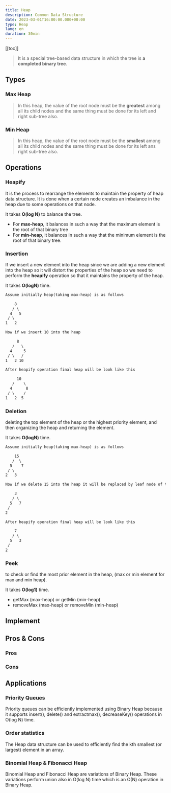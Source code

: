 ```yaml
---
title: Heap
description: Common Data Structure
date: 2023-03-01T16:00:00.000+00:00
type: Heap
lang: en
duration: 30min
---
```


[[toc]]

> It is a special tree-based data structure in which the tree is **a completed binary tree**.

## Types

### Max Heap

> In this heap, the value of the root node must be the **greatest** among all its child nodes and the same thing must be done for its left and right sub-tree also.

### Min Heap

> In this heap, the value of the root node must be the **smallest** among all its child nodes and the same thing must be done for its left ans right sub-tree also.

## Operations

### **Heapify**

It is the process to rearrange the elements to maintain the property of heap data structure. It is done when a certain node creates an imbalance in the heap due to some operations on that node.

It takes **O(log N)** to balance the tree.

- For **max-heap**, it balances in such a way that the maximum element is the root of that binary tree
- For **min-heap**, it balances in such a way that the minimum element is the root of that binary tree.

### Insertion

If we insert a new element into the heap since we are adding a new element into the heap so it will distort the properties of the heap so we need to perform the **heapify** operation so that it maintains the property of the heap.

It takes **O(logN)** time.

```txt
Assume initially heap(taking max-heap) is as follows

    8
   / \
  4   5
 / \
1   2

Now if we insert 10 into the heap

     8
   /   \
  4     5
 / \   /
1   2 10

After heapify operation final heap will be look like this

     10
   /    \
  4      8
 / \    /
1   2  5
```

### Deletion

deleting the top element of the heap or the highest priority element, and then organizing the heap and returning the element.

It takes **O(logN)** time.

```txt
Assume initially heap(taking max-heap) is as follows

    15
   /  \
  5    7
 / \
2   3

Now if we delete 15 into the heap it will be replaced by leaf node of the tree for temporary.

    3
   / \
  5   7
 /
2

After heapify operation final heap will be look like this

    7
   / \
  5   3
 /
2
```

### Peek

to check or find the most prior element in the heap, (max or min element for max and min heap).

It takes **O(log1)** time.

- getMax (max-heap) or getMin (min-heap)
- removeMax (max-heap) or removeMin (min-heap)

## Implement

## Pros & Cons

### Pros

### Cons

## Applications

### Priority Queues

Priority queues can be efficiently implemented using Binary Heap because it supports insert(), delete() and extractmax(), decreaseKey() operations in O(log N) time.

### Order statistics

The Heap data structure can be used to efficiently find the kth smallest (or largest) element in an array.

### Binomial Heap & Fibonacci Heap

Binomial Heap and Fibonacci Heap are variations of Binary Heap. These variations perform union also in O(log N) time which is an O(N) operation in Binary Heap.
